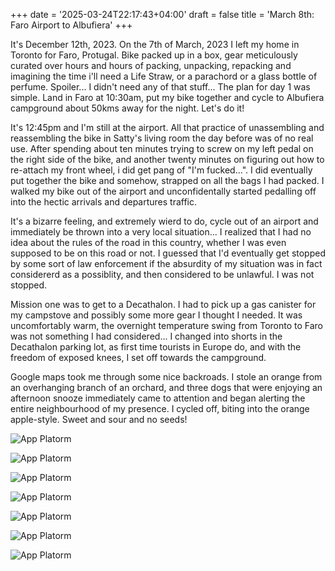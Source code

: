 +++
date = '2025-03-24T22:17:43+04:00'
draft = false
title = 'March 8th: Faro Airport to Albufiera'
+++

It's December 12th, 2023. On the 7th of March, 2023 I left my home in Toronto for Faro, Protugal. Bike packed up in a box, gear meticulously curated over hours and hours of packing, unpacking, repacking and imagining the time i'll need a Life Straw, or a parachord or a glass bottle of perfume. Spoiler... I didn't need any of that stuff... The plan for day 1 was simple. Land in Faro at 10:30am, put my bike together and cycle to Albufiera campground about 50kms away for the night. Let's do it!


It's 12:45pm and I'm still at the airport. All that practice of unassembling and reassembling the bike in Satty's living room the day before was of no real use. After spending about ten minutes trying to screw on my left pedal on the right side of the bike, and another twenty minutes on figuring out how to re-attach my front wheel, i did get pang of "I'm fucked...". I did eventually put together the bike and somehow, strapped on all the bags I had packed. I walked my bike out of the airport and unconfidentally started pedalling off into the hectic arrivals and departures traffic. 


It's a bizarre feeling, and extremely wierd to do, cycle out of an airport and immediately be thrown into a very local situation... I realized that I had no idea about the rules of the road in this country, whether I was even supposed to be on this road or not. I guessed that I'd eventually get stopped by some sort of law enforcement if the absurdity of my situation was in fact considererd as a possiblity, and then considered to be unlawful. I was not stopped. 



Mission one was to get to a Decathalon. I had to pick up a gas canister for my campstove and possibly some more gear I thought I needed. It was uncomfortably warm, the overnight temperature swing from Toronto to Faro was not something I had considered... I changed into shorts in the Decathalon parking lot, as first time tourists in Europe do, and with the freedom of exposed knees, I set off towards the campground. 

Google maps took me through some nice backroads. I stole an orange from an overhanging branch of an orchard, and three dogs that were enjoying an afternoon snooze immediately came to attention and began alerting the entire neighbourhood of my presence. I cycled off, biting into the orange apple-style. Sweet and sour and no seeds!


![App Platorm](https://udsfindshappinesscontent.nyc3.cdn.digitaloceanspaces.com/March8_2023/IMG_6965.jpeg)

![App Platorm](https://udsfindshappinesscontent.nyc3.cdn.digitaloceanspaces.com/March8_2023/IMG_6986.jpeg)

![App Platorm](https://udsfindshappinesscontent.nyc3.cdn.digitaloceanspaces.com/March8_2023/IMG_6985.jpeg)

![App Platorm](https://udsfindshappinesscontent.nyc3.cdn.digitaloceanspaces.com/March8_2023/IMG_6981.jpeg)

![App Platorm](https://udsfindshappinesscontent.nyc3.cdn.digitaloceanspaces.com/March8_2023/IMG_6979.jpeg)

![App Platorm](https://udsfindshappinesscontent.nyc3.cdn.digitaloceanspaces.com/March8_2023/IMG_6977.jpeg)

![App Platorm](https://udsfindshappinesscontent.nyc3.cdn.digitaloceanspaces.com/March8_2023/IMG_6976.jpeg)

